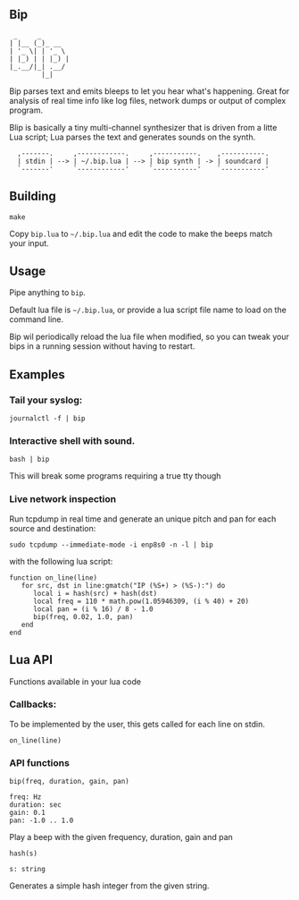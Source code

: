 
## Bip

```
 _     _       
| |__ (_)_ __  
| '_ \| | '_ \ 
| |_) | | |_) |
|_.__/|_| .__/ 
        |_|
```

Bip parses text and emits bleeps to let you hear what's happening. Great for analysis of
real time info like log files, network dumps or output of complex program.

Blip is basically a tiny multi-channel synthesizer that is driven from a
litte Lua script; Lua parses the text and generates sounds on the synth.

```
  ,-------.     ,------------.     ,-----------.    ,-----------.
  | stdin | --> | ~/.bip.lua | --> | bip synth | -> | soundcard |
  `-------'     `------------'     `-----------'    `-----------'
```


## Building

```
make
```

Copy `bip.lua` to `~/.bip.lua` and edit the code to make the beeps match your input.


## Usage

Pipe anything to `bip`.

Default lua file is `~/.bip.lua`, or provide a lua script file name to load on
the command line.

Bip wil periodically reload the lua file when modified, so you can tweak your bips in
a running session without having to restart.


## Examples

### Tail your syslog:

```
journalctl -f | bip
```

### Interactive shell with sound. 

```
bash | bip
```

This will break some programs requiring a true tty though


### Live network inspection

Run tcpdump in real time and generate an unique pitch and pan for each source
and destination:

```
sudo tcpdump --immediate-mode -i enp8s0 -n -l | bip
```

with the following lua script:

```
function on_line(line)
   for src, dst in line:gmatch("IP (%S+) > (%S-):") do
      local i = hash(src) + hash(dst)
      local freq = 110 * math.pow(1.05946309, (i % 40) + 20)
      local pan = (i % 16) / 8 - 1.0
      bip(freq, 0.02, 1.0, pan)
   end
end
```

## Lua API

Functions available in your lua code

### Callbacks:

To be implemented by the user, this gets called for each line on stdin.

```on_line(line)```


### API functions


```
bip(freq, duration, gain, pan)

freq: Hz
duration: sec
gain: 0.1
pan: -1.0 .. 1.0
```

Play a beep with the given frequency, duration, gain and pan


```
hash(s)

s: string
```

Generates a simple hash integer from the given string.

